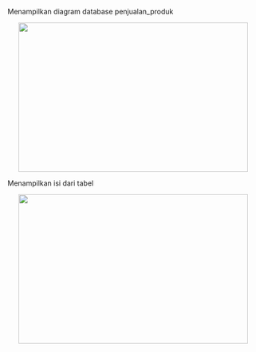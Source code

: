 Menampilkan diagram database penjualan_produk
<p align="center">
  <img width="460" height="300" src="https://i.imgur.com/gCgCtfF.jpeg">
</p>

Menampilkan isi dari tabel
<p align="center">
  <img width="460" height="300" src="https://i.imgur.com/KTAoDT1.jpeg">
</p>
